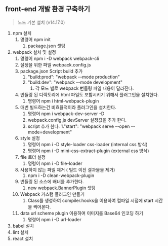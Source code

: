 ## front-end 개발 환경 구축하기

>노드 기본 설치 (v14.17.0)

1. npm 설치
   1. 명령어 npm init 
      1. package.json 셋팅
2. webpack 설치 및 설정
   1. 명령어 npm i -D webpack webpack-cli
   2. 설정을 위한 파일 webpack.config.js
   3. package.json Script build 추가
      1. "build:prod": "webpack --mode production"
      2. "build:dev": "webpack --mode development"
         1. 각 모드 별로 webpack 번들링 파일 내용이 달라진다.
   4. 번들링 된 디렉토리에 html 파일도 포함시키기 위해서 플러그인을 설치한다.
      1. 명령어 npm i html-webpack-plugin
   5. 매번 빌드하는건 비효율적이라 플러그인을 설치한다.
      1. 명령어 npm i webpack-dev-server -D
      2. webpack.config.js devServer 설정값을 추가 한다. 
      3. script 추가 한다.
         1."start": "webpack serve --open --mode=development"
   6. style 설정
      1. 명령어 npm i -D style-loader css-loader (internal css 방식)
      2. 명령어 npm i -D mini-css-extract-plugin (external css 방식)
   7. file 로더 설정
      1. 명령어 npm i -D file-loader
   8. 사용하지 않는 파일 제거 ( 빌드 이전 결과물을 제거)
      1. npm i -D clean-webpack-plugin
   9. 번들링 된 소스에 배너를 추가한다.
      1. new webpack.BannerPlugin 셋팅
   10. Webpack 커스텀 플러그인 만들기
       1. Class를 생성하여 compiler.hooks을 이용하여 컴파일 시점에 start 시간을 찍어본다.
   11. data url scheme plugin 이용하여 이미지를 Base64 인코딩 하기
       1. 명령어 npm i -D url-loader
3. babel 설치
4. lint 설치
5. react 설치
